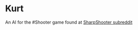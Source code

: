 # Kurt

An AI for the #Shooter game found at [SharpShooter subreddit](https://www.reddit.com/r/SharpShooter/)
